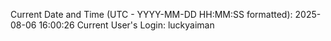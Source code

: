 Current Date and Time (UTC - YYYY-MM-DD HH:MM:SS formatted): 2025-08-06 16:00:26
Current User's Login: luckyaiman
